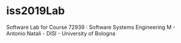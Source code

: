 # iss2019Lab
Software Lab for Course 72939 : Software Systems Engineering M - Antonio Natali - DISI - University of Bologna
